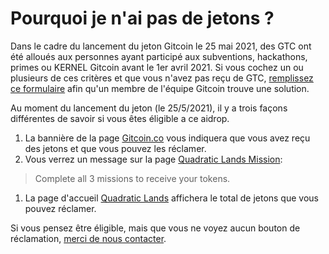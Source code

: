 # Pourquoi je n'ai pas de jetons ?

Dans le cadre du lancement du jeton Gitcoin le 25 mai 2021, des GTC ont été alloués aux personnes ayant participé aux subventions, hackathons, primes ou KERNEL Gitcoin avant le 1er avril 2021. Si vous cochez un ou plusieurs de ces critères et que vous n'avez pas reçu de GTC, [remplissez ce formulaire](https://etherscan.io/address/0xde30da39c46104798bb5aa3fe8b9e0e1f348163f) afin qu'un membre de l'équipe Gitcoin trouve une solution.

Au moment du lancement du jeton (le 25/5/2021), il y a trois façons différentes de savoir si vous êtes éligible a ce aidrop.

1. La bannière de la page  [Gitcoin.co](https://gitcoin.co) vous indiquera que vous avez reçu des jetons et que vous pouvez les réclamer.
2. Vous verrez un message sur la page [Quadratic Lands Mission](http://gitcoin.co/quadraticlands/mission):

> Complete all 3 missions to receive your tokens.

1. La page d'accueil [Quadratic Lands](https://gitcoin.co/quadraticlands) affichera le total de jetons que vous pouvez réclamer.

Si vous pensez être éligible, mais que vous ne voyez aucun bouton de réclamation, [merci de nous contacter](https://docs.google.com/forms/d/e/1FAIpQLScTNfL-Xy82XXJu1KNeBqphwZ83\_h40463G9trBN\_VZszy-Og/viewform).

